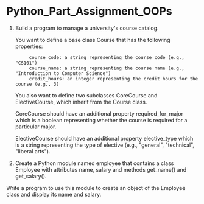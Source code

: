 # Python_Part_Assignment_OOPs

1. Build a program to manage a university's course catalog.

   You want to define a base class Course that has the following properties:
   
            course_code: a string representing the course code (e.g., "CS101")
            course_name: a string representing the course name (e.g., "Introduction to Computer Science")
            credit_hours: an integer representing the credit hours for the course (e.g., 3)
   
   You also want to define two subclasses CoreCourse and ElectiveCourse, which inherit from the Course class.
   
   CoreCourse should have an additional property required_for_major which is a boolean representing whether the course is required for a particular major.
   
   ElectiveCourse should have an additional property elective_type which is a string representing the type of elective (e.g., "general", "technical", "liberal arts").


2. Create a Python module named employee that contains a class Employee with attributes name, salary and methods get_name() and get_salary(). 

Write a program to use this module to create an object of the Employee class and display its name and salary.

